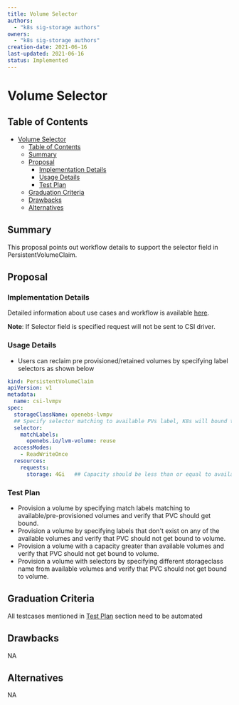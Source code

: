 ```yaml
---
title: Volume Selector
authors:
  - "k8s sig-storage authors"
owners:
  - "k8s sig-storage authors"
creation-date: 2021-06-16
last-updated: 2021-06-16
status: Implemented
---
```


# Volume Selector

## Table of Contents
- [Volume Selector](#volume-selector)
  - [Table of Contents](#table-of-contents)
  - [Summary](#summary)
  - [Proposal](#proposal)
    - [Implementation Details](#implementation-details)
    - [Usage Details](#usage-details)
    - [Test Plan](#test-plan)
  - [Graduation Criteria](#graduation-criteria)
  - [Drawbacks](#drawbacks)
  - [Alternatives](#alternatives)

## Summary

This proposal points out workflow details to support the selector field in PersistentVolumeClaim.

## Proposal

### Implementation Details

Detailed information about use cases and workflow is available [here](https://github.com/kubernetes/community/blob/master/contributors/design-proposals/storage/volume-selectors.md#abstract).

**Note**: If Selector field is specified request will not be sent to CSI driver.

### Usage Details

- Users can reclaim pre provisioned/retained volumes by specifying label selectors as shown below
```yaml
kind: PersistentVolumeClaim
apiVersion: v1
metadata:
  name: csi-lvmpv
spec:
  storageClassName: openebs-lvmpv
  ## Specify selector matching to available PVs label, K8s will bound to any of available PV matches to specified labels
  selector:
    matchLabels:
      openebs.io/lvm-volume: reuse
  accessModes:
    - ReadWriteOnce
  resources:
    requests:
      storage: 4Gi   ## Capacity should be less than or equal to available PV capacities
```

### Test Plan

- Provision a volume by specifying match labels matching to available/pre-provisioned
  volumes and verify that PVC should get bound.
- Provision a volume by specifying labels that don't exist on any of the available
  volumes and verify that PVC should not get bound to volume.
- Provision a volume with a capacity greater than available volumes and verify that
  PVC should not get bound to volume.
- Provision a volume with selectors by specifying different storageclass name from
  available volumes and verify that PVC should not get bound to volume.

## Graduation Criteria

All testcases mentioned in [Test Plan](#test-plan) section need to be automated

## Drawbacks
NA

## Alternatives
NA
